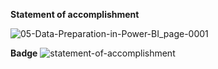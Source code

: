 **Statement of accomplishment**

![05-Data-Preparation-in-Power-BI_page-0001](https://github.com/shrutipitale/Data-Analyst-in-Power-BI/assets/80112581/9a293279-11d8-4387-a6fc-e09ddac8e767)

**Badge**
![statement-of-accomplishment](https://github.com/shrutipitale/Data-Analyst-in-Power-BI/assets/80112581/2ca7aad4-d2ab-4e89-93fd-6412cb61d5ed)
